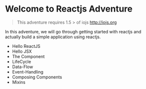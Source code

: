 # Welcome to Reactjs Adventure

> This adventure requires 1.5 > of iojs http://iojs.org

In this adventure, we will go through getting started with
reactjs and actually build a simple application using reactjs.

* Hello ReactJS
* Hello JSX
* The Component
* LifeCycle
* Data-Flow
* Event-Handling
* Composing Components
* Mixins
